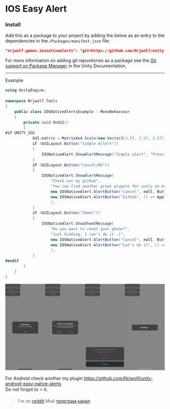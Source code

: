 # IOS Easy Alert

### Install

Add this as a package to your project by adding the below as an entry to the dependencies in the `/Packages/manifest.json` file:

```json
"nrjwolf.games.iosnativealerts": "git+https://github.com/Nrjwolf/unity-ios-easy-native-alert"
```
For more information on adding git repositories as a package see the [Git support on Package Manager](https://docs.unity3d.com/Manual/upm-git.html) in the Unity Documentation.

---

Example
``` c#
using UnityEngine;

namespace Nrjwolf.Tools
{
    public class IOSNativeAlertsExample : MonoBehaviour
    {
        private void OnGUI()
        {
#if UNITY_IOS
            GUI.matrix = Matrix4x4.Scale(new Vector3(3.5f, 3.5f, 3.5f));
            if (GUILayout.Button("Simple Allert"))
            {
                IOSNativeAlert.ShowAlertMessage("Simple alert", "Press ok, if you're ok");
            }
            if (GUILayout.Button("Cancel/Ok"))
            {
                IOSNativeAlert.ShowAlertMessage(
                    "Check out my github",
                    "You can find another great plugins for unity on my github account",
                    new IOSNativeAlert.AlertButton("Cancel", null, ButtonStyle.Cancel),
                    new IOSNativeAlert.AlertButton("Github", () => Application.OpenURL("https://github.com/Nrjwolf"))
                    );
            }
            if (GUILayout.Button("Sheet"))
            {
                IOSNativeAlert.ShowSheetMessage(
                    "Do you want to reset your phone?",
                    "Just kidding, I can't do it :)",
                    new IOSNativeAlert.AlertButton("Cancel", null, ButtonStyle.Cancel),
                    new IOSNativeAlert.AlertButton("Let's do it", () => IOSNativeAlert.ShowToast("Reseting..."), ButtonStyle.Destructive)
                    );
            }
#endif
        }
    }
}
```

![](https://github.com/Nrjwolf/unity-ios-easy-native-alert/blob/master/.github/sceenshot_ios_alerts.png "") </br>

For *Android* check another my plugin https://github.com/Nrjwolf/unity-android-easy-native-alerts <br>
Do not forgot to ⭐️ it.

>I'm on [reddit](https://www.reddit.com/r/Nrjwolf/)
>Мой [телеграм канал](https://t.me/nrjwolf_games)
